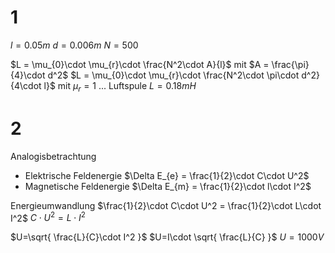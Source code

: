 # 1
$l = 0.05m$
$d = 0.006m$
$N = 500$

$L = \mu_{0}\cdot \mu_{r}\cdot \frac{N^2\cdot A}{l}$ mit $A = \frac{\pi}{4}\cdot d^2$
$L = \mu_{0}\cdot \mu_{r}\cdot \frac{N^2\cdot \pi\cdot d^2}{4\cdot l}$ mit $\mu_{r} = 1$ ... Luftspule
$L = 0.18mH$

# 2
Analogisbetrachtung
- Elektrische Feldenergie
  $\Delta E_{e} = \frac{1}{2}\cdot C\cdot U^2$
- Magnetische Feldenergie
  $\Delta E_{m} = \frac{1}{2}\cdot l\cdot I^2$

Energieumwandlung
$\frac{1}{2}\cdot C\cdot U^2 = \frac{1}{2}\cdot L\cdot I^2$
$C\cdot U^2 = L\cdot I^2$

$U=\sqrt{ \frac{L}{C}\cdot I^2 }$
$U=I\cdot \sqrt{ \frac{L}{C} }$
$U=1000V$
